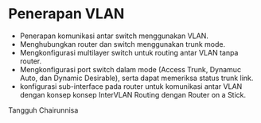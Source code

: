 # Penerapan VLAN
- Penerapan komunikasi antar switch menggunakan VLAN.
- Menghubungkan router dan switch menggunakan trunk mode.
- Mengkonfigurasi multilayer switch untuk routing antar VLAN tanpa router.
- Mengkonfigurasi port switch dalam mode (Access Trunk, Dynamuc Auto, dan Dynamic Desirable), serta dapat memeriksa status trunk link.
- konfigurasi sub-interface pada router untuk komunikasi antar VLAN dengan konsep konsep InterVLAN Routing dengan Router on a Stick.

Tangguh Chairunnisa
